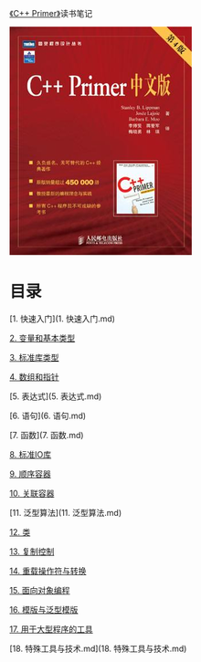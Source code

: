 [《C++ Primer》](https://book.douban.com/subject/1767741/)读书笔记

![](img/cover/cover.jpg)

# 目录

[1. 快速入门](1. 快速入门.md)

[2. 变量和基本类型](2. 变量和基本类型.md)

[3. 标准库类型](3. 标准库类型.md)

[4. 数组和指针](4. 数组和指针.md)

[5. 表达式](5. 表达式.md)

[6. 语句](6. 语句.md)

[7. 函数](7. 函数.md)

[8. 标准IO库](8. 标准IO库.md)

[9. 顺序容器](9. 顺序容器.md)

[10. 关联容器](10. 关联容器.md)

[11. 泛型算法](11. 泛型算法.md)

[12. 类](12. 类.md)

[13. 复制控制](13. 复制控制.md)

[14. 重载操作符与转换](14. 重载操作符与转换.md)

[15. 面向对象编程](15. 面向对象编程.md)

[16. 模版与泛型模版](16. 模版与泛型模版.md)

[17. 用于大型程序的工具](17. 用于大型程序的工具.md)

[18. 特殊工具与技术.md](18. 特殊工具与技术.md)
